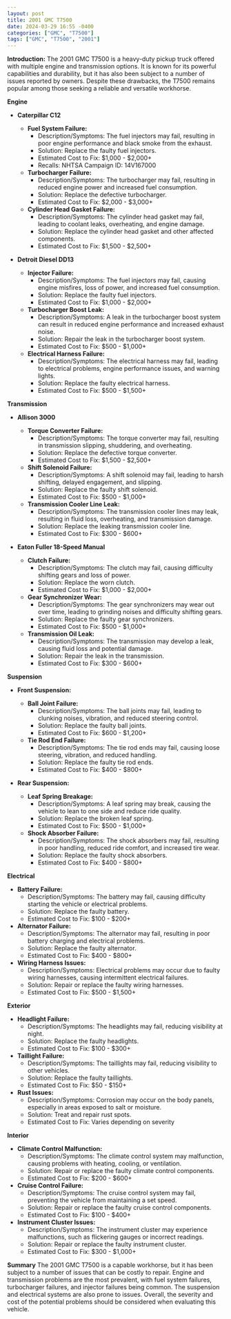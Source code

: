 ```yaml
---
layout: post
title: 2001 GMC T7500
date: 2024-03-29 16:55 -0400
categories: ["GMC", "T7500"]
tags: ["GMC", "T7500", "2001"]
---
```

**Introduction:**
The 2001 GMC T7500 is a heavy-duty pickup truck offered with multiple engine and transmission options. It is known for its powerful capabilities and durability, but it has also been subject to a number of issues reported by owners. Despite these drawbacks, the T7500 remains popular among those seeking a reliable and versatile workhorse.

**Engine**
- **Caterpillar C12**

  - **Fuel System Failure:**
    - Description/Symptoms: The fuel injectors may fail, resulting in poor engine performance and black smoke from the exhaust.
    - Solution: Replace the faulty fuel injectors.
    - Estimated Cost to Fix: $1,000 - $2,000+
    - Recalls: NHTSA Campaign ID: 14V167000
  - **Turbocharger Failure:**
    - Description/Symptoms: The turbocharger may fail, resulting in reduced engine power and increased fuel consumption.
    - Solution: Replace the defective turbocharger.
    - Estimated Cost to Fix: $2,000 - $3,000+
  - **Cylinder Head Gasket Failure:**
    - Description/Symptoms: The cylinder head gasket may fail, leading to coolant leaks, overheating, and engine damage.
    - Solution: Replace the cylinder head gasket and other affected components.
    - Estimated Cost to Fix: $1,500 - $2,500+

- **Detroit Diesel DD13**

  - **Injector Failure:**
    - Description/Symptoms: The fuel injectors may fail, causing engine misfires, loss of power, and increased fuel consumption.
    - Solution: Replace the faulty fuel injectors.
    - Estimated Cost to Fix: $1,000 - $2,000+
  - **Turbocharger Boost Leak:**
    - Description/Symptoms: A leak in the turbocharger boost system can result in reduced engine performance and increased exhaust noise.
    - Solution: Repair the leak in the turbocharger boost system.
    - Estimated Cost to Fix: $500 - $1,000+
  - **Electrical Harness Failure:**
    - Description/Symptoms: The electrical harness may fail, leading to electrical problems, engine performance issues, and warning lights.
    - Solution: Replace the faulty electrical harness.
    - Estimated Cost to Fix: $500 - $1,500+

**Transmission**
- **Allison 3000**

  - **Torque Converter Failure:**
    - Description/Symptoms: The torque converter may fail, resulting in transmission slipping, shuddering, and overheating.
    - Solution: Replace the defective torque converter.
    - Estimated Cost to Fix: $1,500 - $2,500+
  - **Shift Solenoid Failure:**
    - Description/Symptoms: A shift solenoid may fail, leading to harsh shifting, delayed engagement, and slipping.
    - Solution: Replace the faulty shift solenoid.
    - Estimated Cost to Fix: $500 - $1,000+
  - **Transmission Cooler Line Leak:**
    - Description/Symptoms: The transmission cooler lines may leak, resulting in fluid loss, overheating, and transmission damage.
    - Solution: Replace the leaking transmission cooler line.
    - Estimated Cost to Fix: $300 - $600+

- **Eaton Fuller 18-Speed Manual**

  - **Clutch Failure:**
    - Description/Symptoms: The clutch may fail, causing difficulty shifting gears and loss of power.
    - Solution: Replace the worn clutch.
    - Estimated Cost to Fix: $1,000 - $2,000+
  - **Gear Synchronizer Wear:**
    - Description/Symptoms: The gear synchronizers may wear out over time, leading to grinding noises and difficulty shifting gears.
    - Solution: Replace the faulty gear synchronizers.
    - Estimated Cost to Fix: $500 - $1,000+
  - **Transmission Oil Leak:**
    - Description/Symptoms: The transmission may develop a leak, causing fluid loss and potential damage.
    - Solution: Repair the leak in the transmission.
    - Estimated Cost to Fix: $300 - $600+

**Suspension**
- **Front Suspension:**

  - **Ball Joint Failure:**
    - Description/Symptoms: The ball joints may fail, leading to clunking noises, vibration, and reduced steering control.
    - Solution: Replace the faulty ball joints.
    - Estimated Cost to Fix: $600 - $1,200+
  - **Tie Rod End Failure:**
    - Description/Symptoms: The tie rod ends may fail, causing loose steering, vibration, and reduced handling.
    - Solution: Replace the faulty tie rod ends.
    - Estimated Cost to Fix: $400 - $800+

- **Rear Suspension:**

  - **Leaf Spring Breakage:**
    - Description/Symptoms: A leaf spring may break, causing the vehicle to lean to one side and reduce ride quality.
    - Solution: Replace the broken leaf spring.
    - Estimated Cost to Fix: $500 - $1,000+
  - **Shock Absorber Failure:**
    - Description/Symptoms: The shock absorbers may fail, resulting in poor handling, reduced ride comfort, and increased tire wear.
    - Solution: Replace the faulty shock absorbers.
    - Estimated Cost to Fix: $400 - $800+

**Electrical**
- **Battery Failure:**
  - Description/Symptoms: The battery may fail, causing difficulty starting the vehicle or electrical problems.
  - Solution: Replace the faulty battery.
  - Estimated Cost to Fix: $100 - $200+
- **Alternator Failure:**
  - Description/Symptoms: The alternator may fail, resulting in poor battery charging and electrical problems.
  - Solution: Replace the faulty alternator.
  - Estimated Cost to Fix: $400 - $800+
- **Wiring Harness Issues:**
  - Description/Symptoms: Electrical problems may occur due to faulty wiring harnesses, causing intermittent electrical failures.
  - Solution: Repair or replace the faulty wiring harnesses.
  - Estimated Cost to Fix: $500 - $1,500+

**Exterior**
- **Headlight Failure:**
  - Description/Symptoms: The headlights may fail, reducing visibility at night.
  - Solution: Replace the faulty headlights.
  - Estimated Cost to Fix: $100 - $300+
- **Taillight Failure:**
  - Description/Symptoms: The taillights may fail, reducing visibility to other vehicles.
  - Solution: Replace the faulty taillights.
  - Estimated Cost to Fix: $50 - $150+
- **Rust Issues:**
  - Description/Symptoms: Corrosion may occur on the body panels, especially in areas exposed to salt or moisture.
  - Solution: Treat and repair rust spots.
  - Estimated Cost to Fix: Varies depending on severity

**Interior**
- **Climate Control Malfunction:**
  - Description/Symptoms: The climate control system may malfunction, causing problems with heating, cooling, or ventilation.
  - Solution: Repair or replace the faulty climate control components.
  - Estimated Cost to Fix: $200 - $600+
- **Cruise Control Failure:**
  - Description/Symptoms: The cruise control system may fail, preventing the vehicle from maintaining a set speed.
  - Solution: Repair or replace the faulty cruise control components.
  - Estimated Cost to Fix: $100 - $400+
- **Instrument Cluster Issues:**
  - Description/Symptoms: The instrument cluster may experience malfunctions, such as flickering gauges or incorrect readings.
  - Solution: Repair or replace the faulty instrument cluster.
  - Estimated Cost to Fix: $300 - $1,000+

**Summary**
The 2001 GMC T7500 is a capable workhorse, but it has been subject to a number of issues that can be costly to repair. Engine and transmission problems are the most prevalent, with fuel system failures, turbocharger failures, and injector failures being common. The suspension and electrical systems are also prone to issues. Overall, the severity and cost of the potential problems should be considered when evaluating this vehicle.
